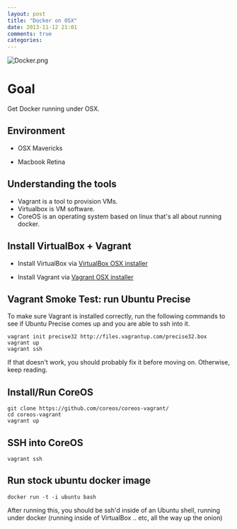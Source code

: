 ```yaml
---
layout: post
title: "Docker on OSX"
date: 2013-11-12 21:01
comments: true
categories: 
---
```


![Docker.png](http://cl.ly/image/302X103n330L/docker.png)

# Goal

Get Docker running under OSX.

## Environment

* OSX Mavericks

* Macbook Retina

## Understanding the tools

* Vagrant is a tool to provision VMs.  
* Virtualbox is VM software.  
* CoreOS is an operating system based on linux that's all about running docker.

## Install VirtualBox + Vagrant

* Install VirtualBox via [VirtualBox OSX installer](http://download.virtualbox.org/virtualbox/4.3.2/VirtualBox-4.3.2-90405-OSX.dmg)

* Install Vagrant via [Vagrant OSX installer](http://files.vagrantup.com/packages/a40522f5fabccb9ddabad03d836e120ff5d14093/Vagrant-1.3.5.dmg)

## Vagrant Smoke Test: run Ubuntu Precise

To make sure Vagrant is installed correctly, run the following commands to see if Ubuntu Precise comes up and you are able to ssh into it.

```
vagrant init precise32 http://files.vagrantup.com/precise32.box
vagrant up
vagrant ssh
```

If that doesn't work, you should probably fix it before moving on.  Otherwise, keep reading.

## Install/Run CoreOS

```
git clone https://github.com/coreos/coreos-vagrant/
cd coreos-vagrant
vagrant up
```

## SSH into CoreOS

```
vagrant ssh
```

## Run stock ubuntu docker image

```
docker run -t -i ubuntu bash
```

After running this, you should be ssh'd inside of an Ubuntu shell, running under docker (running inside of VirtualBox .. etc, all the way up the onion)